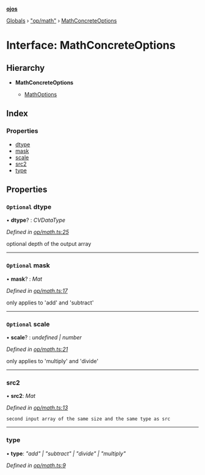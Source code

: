 **[ojos](../README.md)**

[Globals](../README.md) › ["op/math"](../modules/_op_math_.md) › [MathConcreteOptions](_op_math_.mathconcreteoptions.md)

# Interface: MathConcreteOptions

## Hierarchy

* **MathConcreteOptions**

  * [MathOptions](_op_math_.mathoptions.md)

## Index

### Properties

* [dtype](_op_math_.mathconcreteoptions.md#optional-dtype)
* [mask](_op_math_.mathconcreteoptions.md#optional-mask)
* [scale](_op_math_.mathconcreteoptions.md#optional-scale)
* [src2](_op_math_.mathconcreteoptions.md#src2)
* [type](_op_math_.mathconcreteoptions.md#type)

## Properties

### `Optional` dtype

• **dtype**? : *CVDataType*

*Defined in [op/math.ts:25](https://github.com/cancerberoSgx/mirada/blob/d83d69e/ojos/src/op/math.ts#L25)*

optional depth of the output array

___

### `Optional` mask

• **mask**? : *Mat*

*Defined in [op/math.ts:17](https://github.com/cancerberoSgx/mirada/blob/d83d69e/ojos/src/op/math.ts#L17)*

only applies to 'add' and 'subtract'

___

### `Optional` scale

• **scale**? : *undefined | number*

*Defined in [op/math.ts:21](https://github.com/cancerberoSgx/mirada/blob/d83d69e/ojos/src/op/math.ts#L21)*

only applies to 'multiply' and 'divide'

___

###  src2

• **src2**: *Mat*

*Defined in [op/math.ts:13](https://github.com/cancerberoSgx/mirada/blob/d83d69e/ojos/src/op/math.ts#L13)*

	second input array of the same size and the same type as src

___

###  type

• **type**: *"add" | "subtract" | "divide" | "multiply"*

*Defined in [op/math.ts:9](https://github.com/cancerberoSgx/mirada/blob/d83d69e/ojos/src/op/math.ts#L9)*